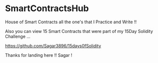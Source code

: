 # SmartContractsHub
House of Smart Contracts all the one's that I Practice and Write !!

Also you can view 15 Smart Contracts that were part of my 15Day Solidity Challenge ...

https://github.com/Sagar3896/15days0fSolidity

Thanks for landing here !!
Sagar !
